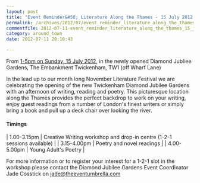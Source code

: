 ```yaml
---
layout: post
title: "Event Reminder&#58; Literature Along the Thames - 15 July 2012 "
permalink: /archives/2012/07/event_reminder_literature_along_the_thames_15_july.html
commentfile: 2012-07-11-event_reminder_literature_along_the_thames_15_july
category: around_town
date: 2012-07-11 20:16:43

---
```


From [1-5pm on Sunday, 15 July 2012](/event/event/200705143442), in the newly opened Diamond Jubliee Gardens, The Embankment Twickenham, TW1 (off Wharf Lane)

In the lead up to our month long November Literature Festival we are celebrating the opening of the new Twickenham Diamond Jubilee Gardens with an afternoon of writing, reading and poetry. This picturesque location along the Thames provides the perfect backdrop to work on your writing, enjoy guest readings from a number of London's finest writers or simply bring a book and pull up a deck chair over looking the river.

#### Timings

| 1.00-3.15pm | Creative Writing workshop and drop-in centre (1-2-1 sessions available) |
| 3.15-4.00pm | Poetry and novel readings                                               |
| 4.00-5.00pm | Young Adult's Poetry                                                    |

For more information or to register your interest for a 1-2-1 slot in the workshop please contact the Diamond Jubilee Gardens Event Coordinator Jade Cosstick on <jade@theeventumbrella.com>
